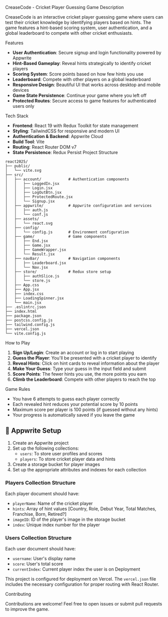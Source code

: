 CreaseCode - Cricket Player Guessing Game
Description

CreaseCode is an interactive cricket player guessing game where users can test their cricket knowledge by identifying players based on hints. The game features a hint-based scoring system, user authentication, and a global leaderboard to compete with other cricket enthusiasts.

Features

- **User Authentication**: Secure signup and login functionality powered by Appwrite
- **Hint-Based Gameplay**: Reveal hints strategically to identify cricket players
- **Scoring System**: Score points based on how few hints you use
- **Leaderboard**: Compete with other players on a global leaderboard
- **Responsive Design**: Beautiful UI that works across desktop and mobile devices
- **Game State Persistence**: Continue your game where you left off
- **Protected Routes**: Secure access to game features for authenticated users only

Tech Stack

- **Frontend**: React 19 with Redux Toolkit for state management
- **Styling**: TailwindCSS for responsive and modern UI
- **Authentication & Backend**: Appwrite Cloud
- **Build Tool**: Vite
- **Routing**: React Router DOM v7
- **State Persistence**: Redux Persist
Project Structure

```
react2025/
├── public/
│   └── vite.svg
├── src/
│   ├── account/            # Authentication components
│   │   ├── LoggedIn.jsx
│   │   ├── Login.jsx
│   │   ├── LogOutBtn.jsx
│   │   ├── ProtectedRoute.jsx
│   │   └── Signup.jsx
│   ├── appwrite/           # Appwrite configuration and services
│   │   ├── auth.js
│   │   └── conf.js
│   ├── assets/
│   │   └── react.svg
│   ├── config/
│   │   └── config.js       # Environment configuration
│   ├── game/               # Game components
│   │   ├── End.jsx
│   │   ├── Game.jsx
│   │   ├── GameWrapper.jsx
│   │   └── Result.jsx
│   ├── navBar/             # Navigation components
│   │   ├── Leaderboard.jsx
│   │   └── Nav.jsx
│   ├── store/              # Redux store setup
│   │   ├── authSlice.js
│   │   └── store.js
│   ├── App.css
│   ├── App.jsx
│   ├── index.css
│   ├── LoadingSpinner.jsx
│   └── main.jsx
├── .eslintrc.json
├── index.html
├── package.json
├── postcss.config.js
├── tailwind.config.js
├── vercel.json
└── vite.config.js
```

 How to Play

1. **Sign Up/Login**: Create an account or log in to start playing
2. **Guess the Player**: You'll be presented with a cricket player to identify
3. **Reveal Hints**: Click on hint cards to reveal information about the player
4. **Make Your Guess**: Type your guess in the input field and submit
5. **Score Points**: The fewer hints you use, the more points you earn
6. **Climb the Leaderboard**: Compete with other players to reach the top

Game Rules

- You have 6 attempts to guess each player correctly
- Each revealed hint reduces your potential score by 10 points
- Maximum score per player is 100 points (if guessed without any hints)
- Your progress is automatically saved if you leave the game

## 🔧 Appwrite Setup

1. Create an Appwrite project
2. Set up the following collections:
   - `users`: To store user profiles and scores
   - `players`: To store cricket player data and hints
3. Create a storage bucket for player images
4. Set up the appropriate attributes and indexes for each collection

### Players Collection Structure

Each player document should have:
- `playerName`: Name of the cricket player
- `hints`: Array of hint values [Country, Role, Debut Year, Total Matches, Franchise, Born, Retired?]
- `imageID`: ID of the player's image in the storage bucket
- `index`: Unique index number for the player

### Users Collection Structure

Each user document should have:
- `username`: User's display name
- `score`: User's total score
- `currentIndex`: Current player index the user is on
Deployment

This project is configured for deployment on Vercel. The `vercel.json` file includes the necessary configuration for proper routing with React Router.

Contributing

Contributions are welcome! Feel free to open issues or submit pull requests to improve the game.

